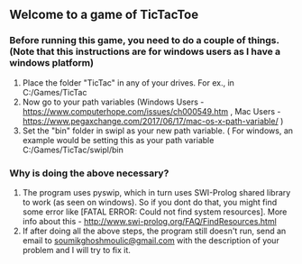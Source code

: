 ## Welcome to a game of TicTacToe

### Before running this game, you need to do a couple of things. (Note that this instructions are for windows users as I have a windows platform)
1. Place the folder "TicTac" in any of your drives. For ex., in C:/Games/TicTac
2. Now go to your path variables (Windows Users - https://www.computerhope.com/issues/ch000549.htm , Mac Users - https://www.pegaxchange.com/2017/06/17/mac-os-x-path-variable/ )
3. Set the "bin" folder in swipl as your new path variable. ( For windows, an example would be setting this as your path variable C:/Games/TicTac/swipl/bin

###  Why is doing the above necessary?
1. The program uses pyswip, which in turn uses SWI-Prolog shared library to work (as seen on windows). So if you dont do that, you might find some error like [FATAL ERROR: Could not find system resources]. More info about this - http://www.swi-prolog.org/FAQ/FindResources.html 
2. If after doing all the above steps, the program still doesn't run, send an email to soumikghoshmoulic@gmail.com with the description of your problem and I will try to fix it.
